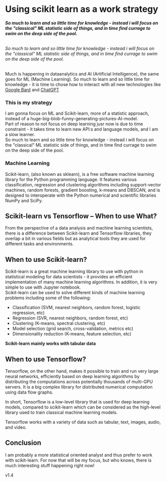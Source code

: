 # Using scikit learn as a work strategy

<i><b>So much to learn and so little time for knowledge - instead i will focus on the "classical" ML statistic side of things, and in time find currage to swim on the deep side of the pool.</b></i><br><br>

<i>So much to learn and so little time for knowledge - instead i will focus on the "classical" ML statistic side of things, and in time find currage to swim on the deep side of the pool.</i><br><br>

Much is happening in dataanalytics and AI (Artificial Intelligence), the same goes for ML (Machine Learning).
So much to learn and so little time for knowledge - it is time to chose how to interact with all new technologies like [Google Bard](https://blog.google/technology/ai/bard-google-ai-search-updates/) and [ChatGPT](https://openai.com/blog/chatgpt/)


### This is my strategy
I am gonna focus on ML and Scikit-learn, more of a statistic approach, instead of a huge-big-blob-funny-generating-pictures-AI-model.
<br>
Part of reason to not focus on deep learning jusr now is due to time constraint - it takes time to learn new API:s and language models, and I am a slow learner.
<br>
So much to learn and so little time for knowledge - instead i will focus on the "classical" ML statistic side of things, and in time find currage to swim on the deep side of the pool.


### Machine Learning
Scikit-learn, (also known as sklearn), is a free software machine learning library for the Python programming language. It features various classification, regression and clustering algorithms including support-vector machines, random forests, gradient boosting, k-means and DBSCAN, and is designed to interoperate with the Python numerical and scientific libraries NumPy and SciPy.



## Scikit-learn vs Tensorflow – When to use What?

From the perspective of a data analysis and machine learning scientists, there is a difference between Scikit-learn and Tensorflow libraries, they overlap a bit in various fields but as analytical tools they are used for different tasks and environments. 

## When to use Scikit-learn?
Scikit-learn is a great machine learning library to use with python in statistical modeling for data scientists - it provides an efficient implementation of many machine learning algorithms. In addition, it is very simple to use  with Jupyter notebook. 
<br>
Scikit-learn can be used to solve different kinds of machine learning problems including some of the following:
- Classification (SVM, nearest neighbors, random forest, logistic regression, etc)
- Regression (SVR, nearest neighbors, random forest, etc)
- Clustering (K-means, spectral clustering, etc)
- Model selection (grid search, cross-validation, metrics etc)
- Dimensionality reduction (K-means, feature selection, etc)

<b>Scikit-learn mainly works with tabular data</b>


## When to use Tensorflow?
Tensorflow, on the other hand, makes it possible to train and run very large neural networks, efficiently based on deep learning algorithms by distributing the computations across potentially thousands of multi-GPU servers. 
It is a big complex library for distributed numerical computation using data flow graphs. 


In short, Tensorflow is a low-level library that is used for deep learning models, compared to scikit-learn which can be considered as the high-level library used to train classical machine learning models.

Tensorflow works with a variety of data such as tabular, text, images, audio, and video.


## Conclusion
I am probably a more statistical oriented analyst and thus prefer to work with scikit-learn. For now that will be my focus, but who knows, there is much interesting stuff happening right now!


v1.4
